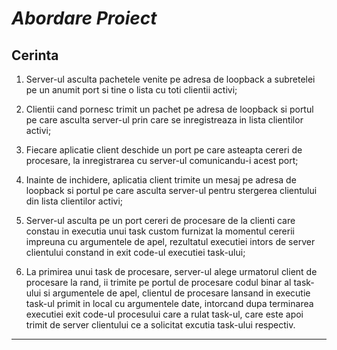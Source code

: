 
# _Abordare Proiect_

## Cerinta
1. Server-ul asculta pachetele venite pe adresa de
loopback a subretelei pe un anumit port si tine o lista cu
toti clientii activi; 

2. Clientii cand pornesc trimit un pachet pe adresa de loopback si portul pe care asculta server-ul prin care se inregistreaza in lista clientilor activi;
3. Fiecare aplicatie client deschide un port pe care asteapta cereri de procesare, la inregistrarea cu server-ul comunicandu-i acest port; 
4. Inainte de inchidere, aplicatia client trimite un mesaj pe adresa de loopback si portul pe care asculta server-ul pentru stergerea clientului din lista clientilor activi;
5. Server-ul asculta pe un port cereri de procesare de la clienti care constau in executia unui task custom furnizat la momentul cererii impreuna cu argumentele de apel, rezultatul executiei intors de server clientului constand in exit code-ul executiei task-ului;
6. La primirea unui task de procesare, server-ul alege urmatorul client de procesare la rand, ii trimite pe portul de procesare codul binar al task-ului si argumentele de apel, clientul de procesare lansand in executie task-ul primit in local cu argumentele date, intorcand dupa terminarea executiei exit code-ul procesului care a rulat task-ul, care este apoi trimit de server clientului ce a solicitat excutia task-ului respectiv.
***

